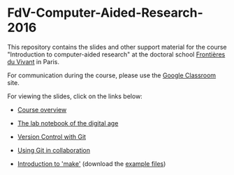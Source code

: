 FdV-Computer-Aided-Research-2016
================================

This repository contains the slides and other support material for the
course "Introduction to computer-aided research" at the doctoral school
[Frontières du Vivant](http://cri-paris.org/doctoral-school-fdv/)
in Paris.

For communication during the course, please use the
[Google Classroom](https://classroom.google.com) site.

For viewing the slides, click on the links below:
 - [Course overview](http://rawgithub.com/khinsen/FdV-Computer-Aided-Research-2016/master/overview.html)
 - [The lab notebook of the digital age](http://rawgithub.com/khinsen/FdV-Computer-Aided-Research-2016/master/the_lab_notebook_of_the_digital_age.html)
 - [Version Control with Git](http://rawgithub.com/khinsen/FdV-Computer-Aided-Research-2016/master/git_introduction.html)
 - [Using Git in collaboration](http://rawgithub.com/khinsen/FdV-Computer-Aided-Research-2016/master/git_for_collaborating.html)

- [Introduction to 'make'](http://rawgithub.com/khinsen/FdV-Computer-Aided-Research-2016/master/make_introduction.html) (download the [example files](https://github.com/khinsen/FdV-Computer-Aided-Research-2016/raw/master/make-lesson.zip))
